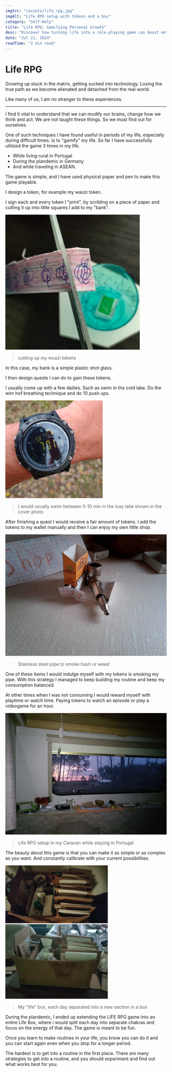 ```yaml
---
imgSrc: "/assets/life_rpg.jpg"
imgAlt: "Life RPG setup with tokens and a box"
category: "Self-Help"
title: "Life RPG: Gamifying Personal Growth"
desc: "Discover how turning life into a role-playing game can boost motivation and help build positive habits."
date: "Jul 21, 2024"
readTime: "2 min read"
---
```

# Life RPG
Growing up stuck in the matrix, getting sucked into technology. Losing the true path as we become alienated and detached from the real world.

Like many of us, I am no stranger to these experiences.

---

I find it vital to understand that we can modify our brains, change how we think and act. We are not taught these things. So we must find out for ourselves.

One of such techniques I have found useful in periods of my life, especially during difficult times. Is to "gamify" my life. So far I have successfully utilized the game 3 times in my life.
- While living rural in Portugal
- During the plandemic in Germany
- And while traveling in ASEAN.

The game is simple, and I have used physical paper and pen to make this game playable.

I design a token, for example my waozi token.

I sign each and every token I "print", by scribling on a piece of paper and cutting it up into little squares I add to my "bank".

![Cutting up my waozi tokens](../assets/life-rpg/cutting_tokens.jpg)

> cutting up my woazi tokens

In this case, my bank is a simple plastic shot glass.

I then design quests I can do to gain these tokens.

I usually come up with a few dailies. Such as swim in the cold lake. Do the wim hof breathing technique and do 10 push ups.

![stopwatch showing how long i stayed in the water](../assets/life-rpg/stopwatch.jpg)
> I would usually swim between 5-10 min in the icey lake shown in the cover photo

After finishing a quest I would receive a fair amount of tokens. I add the tokens to my wallet manually and then I can enjoy my own little shop.

![A pipe displayed in the shop](../assets/life-rpg/pipe_shop.jpg)
> Stainless steel pipe to smoke hash or weed

One of these items I would indulge myself with my tokens is smoking my pipe. With this strategy I managed to keep building my routine and keep my consumption balanced.

At other times when I was not consuming I would reward myself with playtime or watch time. Paying tokens to watch an episode or play a videogame for an hour.

![My life RPG setup in Portugal](../assets/life-rpg/liferpg_setup_pt.jpg)
> Life RPG setup in my Caravan while staying in Portugal

The beauty about this game is that you can make it as simple or as complex as you want. And constantly calibrate with your current possibilities.

![My life Box](../assets/life-rpg/lifebox_above.jpg) ![](../assets/life-rpg/lifebox_front.jpg)
> My "life" box, each day separated into a new section in a box

During the plandemic, I ended up extending the LIFE RPG game into an entire Life Box, where i would split each day into separate chakras and focus on the energy of that day. The game is meant to be fun.

Once you learn to make routines in your life, you know you can do it and you can start again even when you stop for a longer period.

The hardest is to get into a routine in the first place. There are many strategies to get into a routine, and you should experiment and find out what works best for you.